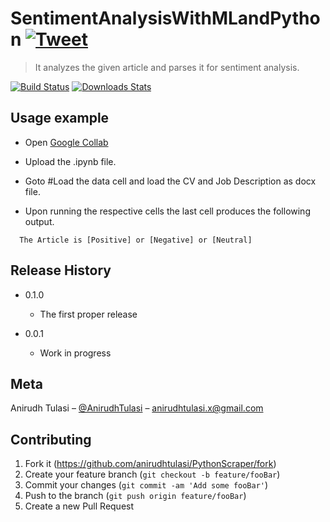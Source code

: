 # SentimentAnalysisWithMLandPython [![Tweet](https://img.shields.io/twitter/url/http/shields.io.svg?style=social)](https://twitter.com/intent/tweet?text=Get%20python%WebScraper&via=anirudh&hashtags=python,design,templates,blocks,developers)
> It analyzes the given article and parses it for sentiment analysis.

[![Build Status][travis-image]][travis-url]
[![Downloads Stats][npm-downloads]][npm-url]

## Usage example

* Open [Google Collab](https://colab.research.google.com/notebooks/intro.ipynb#recent=true)

* Upload the .ipynb file.

* Goto #Load the data cell and load the CV and Job Description as docx file.

* Upon running the respective cells the last cell produces the following output.

```
  The Article is [Positive] or [Negative] or [Neutral]

```    
## Release History

* 0.1.0
    * The first proper release
    
* 0.0.1
    * Work in progress
    
## Meta

Anirudh Tulasi – [@AnirudhTulasi](https://twitter.com/AnirudhTulasi) – anirudhtulasi.x@gmail.com

## Contributing

1. Fork it (<https://github.com/anirudhtulasi/PythonScraper/fork>)
2. Create your feature branch (`git checkout -b feature/fooBar`)
3. Commit your changes (`git commit -am 'Add some fooBar'`)
4. Push to the branch (`git push origin feature/fooBar`)
5. Create a new Pull Request

<!-- Markdown link & img dfn's -->
[npm-image]: https://img.shields.io/npm/v/datadog-metrics.svg?style=flat-square
[npm-url]: https://npmjs.org/package/datadog-metrics
[npm-downloads]: https://img.shields.io/npm/dm/datadog-metrics.svg?style=flat-square
[travis-image]: https://img.shields.io/travis/dbader/node-datadog-metrics/master.svg?style=flat-square
[travis-url]: https://travis-ci.org/dbader/node-datadog-metrics
[wiki]: https://github.com/anirudhtulasi/PythonScraper/wiki
[Img]: (./Image.jpg)




